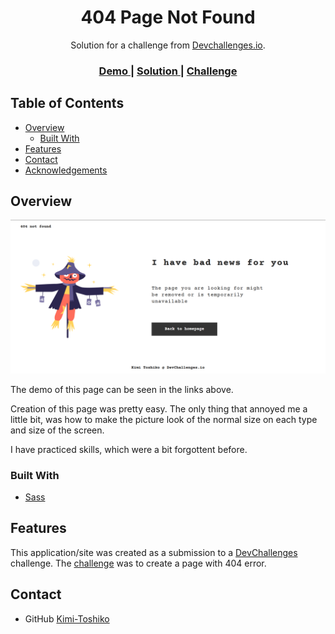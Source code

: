 <!-- Please update value in the {}  -->

<h1 align="center">404 Page Not Found</h1>

<div align="center">
   Solution for a challenge from  <a href="http://devchallenges.io" target="_blank">Devchallenges.io</a>.
</div>

<div align="center">
  <h3>
    <a href="https://kimi-toshiko.github.io/DevChallenges/404-not-found/">
      Demo
    </a>
    <span> | </span>
    <a href="https://github.com/Kimi-Toshiko/DevChallenges/tree/404-not-found">
      Solution
    </a>
    <span> | </span>
    <a href="https://devchallenges.io/challenges/wBunSb7FPrIepJZAg0sY">
      Challenge
    </a>
  </h3>
</div>

<!-- TABLE OF CONTENTS -->

## Table of Contents

- [Overview](#overview)
  - [Built With](#built-with)
- [Features](#features)
- [Contact](#contact)
- [Acknowledgements](#acknowledgements)

<!-- OVERVIEW -->

## Overview

![screenshot](screenshot.png)

The demo of this page can be seen in the links above.

Creation of this page was pretty easy. The only thing that annoyed me a little bit, was how to make the picture look of the normal size on each type and size of the screen.

I have practiced skills, which were a bit forgottent before.

### Built With

<!-- This section should list any major frameworks that you built your project using. Here are a few examples.-->

- [Sass](https://sass-lang.com/)

## Features

<!-- List the features of your application or follow the template. Don't share the figma file here :) -->

This application/site was created as a submission to a [DevChallenges](https://devchallenges.io/challenges) challenge. The [challenge](https://devchallenges.io/challenges/wBunSb7FPrIepJZAg0sY) was to create a page with 404 error.

## Contact

- GitHub [Kimi-Toshiko](https://github.com/Kimi-Toshiko)
